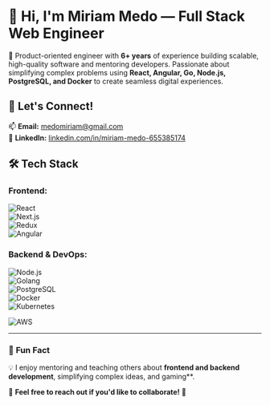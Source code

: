 # 👋 Hi, I'm Miriam Medo — Full Stack Web Engineer  

🚀 Product-oriented engineer with **6+ years** of experience building scalable, high-quality software and mentoring developers. Passionate about simplifying complex problems using **React, Angular, Go, Node.js, PostgreSQL, and Docker** to create seamless digital experiences.

## 🔗 **Let's Connect!**  
📫 **Email:** [medomiriam@gmail.com](mailto:medomiriam@gmail.com)  
💼 **LinkedIn:** [linkedin.com/in/miriam-medo-655385174](https://www.linkedin.com/in/miriam-medo-655385174) 

## 🛠️ Tech Stack  
### **Frontend:**  
![React](https://img.shields.io/badge/React-20232A?style=for-the-badge&logo=react&logoColor=61DAFB)  
![Next.js](https://img.shields.io/badge/Next.js-000000?style=for-the-badge&logo=next.js&logoColor=white)  
![Redux](https://img.shields.io/badge/Redux-764ABC?style=for-the-badge&logo=redux&logoColor=white)  
![Angular](https://img.shields.io/badge/Angular-DD0031?style=for-the-badge&logo=angular&logoColor=white)  

### **Backend & DevOps:**  
![Node.js](https://img.shields.io/badge/Node.js-43853D?style=for-the-badge&logo=node.js&logoColor=white)  
![Golang](https://img.shields.io/badge/Go-00ADD8?style=for-the-badge&logo=go&logoColor=white)  
![PostgreSQL](https://img.shields.io/badge/PostgreSQL-316192?style=for-the-badge&logo=postgresql&logoColor=white)  
![Docker](https://img.shields.io/badge/Docker-2496ED?style=for-the-badge&logo=docker&logoColor=white)  
![Kubernetes](https://img.shields.io/badge/Kubernetes-326CE5?style=for-the-badge&logo=kubernetes&logoColor=white) 
 
![AWS](https://img.shields.io/badge/AWS-232F3E?style=for-the-badge?logo=amazon-aws)

---



### 🎯 **Fun Fact**  
💡 I enjoy mentoring and teaching others about **frontend and backend development**, simplifying complex ideas, and gaming**.

💬 **Feel free to reach out if you'd like to collaborate!** 🚀  
